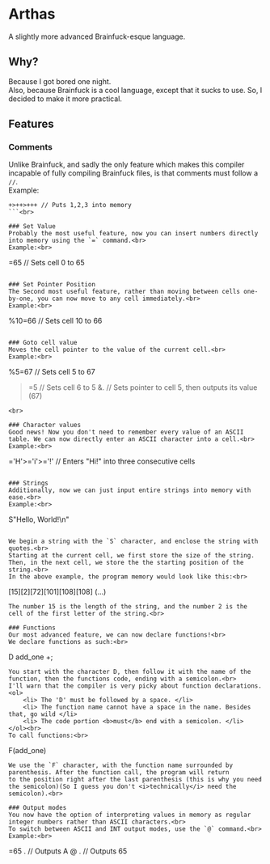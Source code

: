 # Arthas
A slightly more advanced Brainfuck-esque language.

## Why?

Because I got bored one night.<br>
Also, because Brainfuck is a cool language, except that it sucks to use. So, I decided to make it more practical.

## Features

### Comments
Unlike Brainfuck, and sadly the only feature which makes this compiler incapable of fully compiling Brainfuck files, is that
comments must follow a `//`.<br>
Example:<br>
```
+>++>+++ // Puts 1,2,3 into memory
```<br>

### Set Value
Probably the most useful feature, now you can insert numbers directly into memory using the `=` command.<br>
Example:<br>
```
=65 // Sets cell 0 to 65
```<br>

### Set Pointer Position
The Second most useful feature, rather than moving between cells one-by-one, you can now move to any cell immediately.<br>
Example:<br>
```
%10=66 // Sets cell 10 to 66
```<br> 

### Goto cell value
Moves the cell pointer to the value of the current cell.<br>
Example:<br>
```
%5=67 // Sets cell 5 to 67
>=5 // Sets cell 6 to 5
&. // Sets pointer to cell 5, then outputs its value (67)
```
<br>

### Character values
Good news! Now you don't need to remember every value of an ASCII table. We can now directly enter an ASCII character into a cell.<br>
Example:<br>
```
='H'>='i'>='!' // Enters "Hi!" into three consecutive cells
``` <br>

### Strings
Additionally, now we can just input entire strings into memory with ease.<br>
Example:<br>
```
S"Hello, World!\n"
```<br>

We begin a string with the `S` character, and enclose the string with quotes.<br>
Starting at the current cell, we first store the size of the string. Then, in the next cell, we store the the starting position of the string.<br>
In the above example, the program memory would look like this:<br>
```
[15][2][72][101][108][108] (...)
```<br>
The number 15 is the length of the string, and the number 2 is the cell of the first letter of the string.<br>

### Functions
Our most advanced feature, we can now declare functions!<br>
We declare functions as such:<br>
```
D add_one +;
```<br>
You start with the character D, then follow it with the name of the function, then the functions code, ending with a semicolon.<br>
I'll warn that the compiler is very picky about function declarations.
<ol>
    <li> The 'D' must be followed by a space. </li>
    <li> The function name cannot have a space in the name. Besides that, go wild </li>
    <li> The code portion <b>must</b> end with a semicolon. </li>
</ol><br>
To call functions:<br>
```
F(add_one)
```<br>
We use the `F` character, with the function name surrounded by parenthesis. After the function call, the program will return
to the position right after the last parenthesis (this is why you need the semicolon)(So I guess you don't <i>technically</i> need the semicolon).<br>

### Output modes
You now have the option of interpreting values in memory as regular integer numbers rather than ASCII characters.<br>
To switch between ASCII and INT output modes, use the `@` command.<br>
Example:<br>
```
=65 . // Outputs A
@ .   // Outputs 65
```
